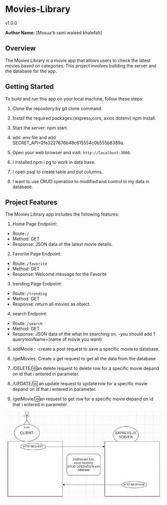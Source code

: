 # Movies-Library
 v1.0.0

**Author Name:** [Mosua'b rami waleed khalefah]

## Overview
The Movies Library is a movie app that allows users to check the latest movies based on categories. This project involves building the server and the database for the app.

## Getting Started
To build and run this app on your local machine, follow these steps:

1. Clone the repository:by git clone command.

2. Install the required packages:(express,cors, axios dotenv) npm install.

3. Start the server: npm start.
4. add .env file and add SECRET_API=2fe3227676b48c615554c0b555b8389a.

4. Open your web browser and visit: `http://localhost:3000`.
5. I installed npm i pg to work in data base.
6. I open psql to create table and put columns. 
7. I want to use CRUD operation to modified and control in my data in database.

## Project Features
The Movies Library app includes the following features:

1. Home Page Endpoint:
- Route: `/`
- Method: GET
- Response: JSON data of the latest movie details.

2. Favorite Page Endpoint:
- Route: `/favorite`
- Method: GET
- Response: Welcome message for the Favorite 

3. trending Page Endpoint:
- Route: `/trending`
- Method: GET
- Response: return all movies as object.


4. search Endpoint:
- Route: `/search`
- Method: GET 
- Response: JSON data of the what Im searching on.
-you should add ?querymovName=(name of movie you want)

5. addMovie :
 -create a post request to save a specific movie to database.

6. /getMovies: Create a get request to get all the data from the database

7. /DELETE/:id:an delete request to delete row for a specific movie depand on id that i entered in parameter.

8. /UPDATE/:id: an update request to update row for a specific movie depand on id that i entered in parameter.

9. /getMovie/:id:an request to get row for a specific movie depand on id that i entered in parameter.



![WRRC](./assets/LAB14IO.png)


